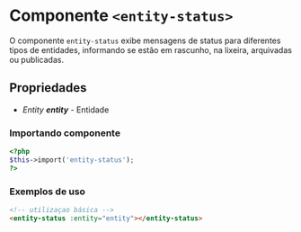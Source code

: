 # Componente `<entity-status>`

O componente `entity-status` exibe mensagens de status para diferentes tipos de entidades, informando se estão em rascunho, na lixeira, arquivadas ou publicadas.

## Propriedades
- *Entity **entity*** - Entidade

### Importando componente
```php
<?php
$this->import('entity-status');
?>
```

### Exemplos de uso
```HTML
<!-- utilizaçao básica -->
<entity-status :entity="entity"></entity-status>
```
